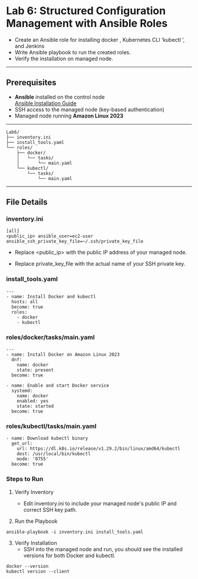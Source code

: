 # Lab 6: Structured Configuration Management with Ansible Roles
-  Create an Ansible role for installing docker , Kubernetes CLI ‘kubectl ’, and Jenkins
-  Write Ansible playbook to run the created roles.
-  Verify the installation on managed node.
---

## Prerequisites
- **Ansible** installed on the control node  
  [Ansible Installation Guide](https://docs.ansible.com/ansible/latest/installation_guide/index.html)
- SSH access to the managed node (key-based authentication)
- Managed node running **Amazon Linux 2023**

---
```
Lab6/
├── inventory.ini
├── install_tools.yaml
└── roles/
    ├── docker/
    │   └── tasks/
    │       └── main.yaml
    └── kubectl/
        └── tasks/
            └── main.yaml

```
---

## File Details

### **inventory.ini**
```
[all]
<public_ip> ansible_user=ec2-user ansible_ssh_private_key_file=~/.ssh/private_key_file
```
-  Replace <public_ip> with the public IP address of your managed node.

-  Replace private_key_file with the actual name of your SSH private key.

### install_tools.yaml
```
---
- name: Install Docker and kubectl
  hosts: all
  become: true
  roles:
    - docker
    - kubectl
```
### roles/docker/tasks/main.yaml
```
---
- name: Install Docker on Amazon Linux 2023
  dnf:
    name: docker
    state: present
  become: true

- name: Enable and start Docker service
  systemd:
    name: docker
    enabled: yes
    state: started
  become: true
```
### roles/kubectl/tasks/main.yaml
```
- name: Download kubectl binary
  get_url:
    url: https://dl.k8s.io/release/v1.29.2/bin/linux/amd64/kubectl
    dest: /usr/local/bin/kubectl
    mode: '0755'
  become: true
```
### Steps to Run
1. Verify Inventory
      -  Edit inventory.ini to include your managed node's public IP and correct SSH key path.

2. Run the Playbook
```
ansible-playbook -i inventory.ini install_tools.yaml
```
3. Verify Installation
      -  SSH into the managed node and run, you should see the installed versions for both Docker and kubectl.
```
docker --version
kubectl version --client
```
